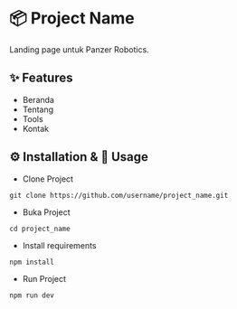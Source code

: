 <!--
 Copyright 2025 ariefsetyonugroho
 
 Licensed under the Apache License, Version 2.0 (the "License");
 you may not use this file except in compliance with the License.
 You may obtain a copy of the License at
 
     https://www.apache.org/licenses/LICENSE-2.0
 
 Unless required by applicable law or agreed to in writing, software
 distributed under the License is distributed on an "AS IS" BASIS,
 WITHOUT WARRANTIES OR CONDITIONS OF ANY KIND, either express or implied.
 See the License for the specific language governing permissions and
 limitations under the License.
-->

# 📦 Project Name  
Landing page untuk Panzer Robotics.

## ✨ Features  
- Beranda 
- Tentang
- Tools
- Kontak

## ⚙️ Installation & 🚀 Usage 
- Clone Project
```
git clone https://github.com/username/project_name.git
```
- Buka Project
```
cd project_name
```
- Install requirements
```
npm install
```
- Run Project
```
npm run dev
```
